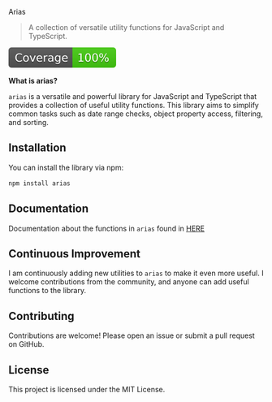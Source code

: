 Arias

> A collection of versatile utility functions for JavaScript and TypeScript.

![Coverage](https://raw.githubusercontent.com/asili2001/arias/main/coverage/badge.svg)

**What is arias?**

`arias` is a versatile and powerful library for JavaScript and TypeScript that provides a collection of useful utility functions. This library aims to simplify common tasks such as date range checks, object property access, filtering, and sorting.

## Installation

You can install the library via npm:

````bash
npm install arias
````

## Documentation

Documentation about the functions in `arias` found in [HERE](https://asili2001.github.io/arias/#/)

## Continuous Improvement

I am continuously adding new utilities to `arias` to make it even more useful. I welcome contributions from the community, and anyone can add useful functions to the library.

## Contributing

Contributions are welcome! Please open an issue or submit a pull request on GitHub.

## License

This project is licensed under the MIT License.
